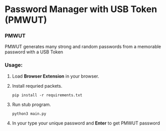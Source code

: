 # Password Manager with USB Token (PMWUT)


### PMWUT
PMWUT generates many strong and random passwords from a memorable password with a USB Token


### Usage:
1. Load **Browser Extension** in your browser.
2. Install requried packets.

       pip install -r requirements.txt
3. Run stub program.

       python3 main.py

4. In your type your unique password and **Enter** to get PMWUT password
